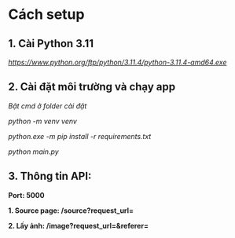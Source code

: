 # Cách setup

## 1. Cài Python 3.11

*https://www.python.org/ftp/python/3.11.4/python-3.11.4-amd64.exe* 

## 2. Cài đặt môi trường và chạy app

*Bật cmd ở folder cài đặt*

*python -m venv venv* 

*python.exe -m pip install -r requirements.txt* 

*python main.py*

## 3. Thông tin API: 

**Port: 5000** 

**1. Source page: /source?request_url=**  

**2. Lấy ảnh: /image?request_url=&referer=**  

